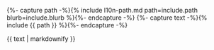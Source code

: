 {%- capture path -%}{% include l10n-path.md path=include.path blurb=include.blurb %}{%- endcapture -%}
{%- capture text -%}{% include {{ path }} %}{%- endcapture -%}

{{ text | markdownify }}